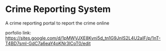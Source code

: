 # Crime Reporting System
 A crime reporting portal to report the crime online


porfolio link:
https://sites.google.com/d/1pMWVJXE8Kvni5d_tn1G9JnIS2L4U2aIF/p/1nT-T4BD7smI-GdC7a6eaY4oKNr3lCoT0/edit
